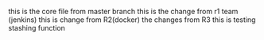 this is the core file from master branch
this is the change from r1 team (jenkins)
this is change from R2(docker)
the changes from R3
this is testing stashing function

>
